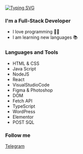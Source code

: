 
<a href="https://git.io/typing-svg"><img src="https://readme-typing-svg.demolab.com?font=Open+Sans&weight=600&size=30&pause=1000&color=F71D1D&width=435&lines=%D0%9F%D1%80%D0%B8%D0%B2%D0%B5%D1%82%2C+%F0%9F%91%8B+%D1%8F+%D0%9B%D0%B5%D0%B2+%D0%91%D0%B5%D0%BB%D1%8C%D1%86%D0%B5%D0%B2!" alt="Typing SVG" /></a>

### I'm a Full-Stack Developer 
- I love programming 👨‍💻
- I am learning new languages 📚

### Languages and Tools 
- HTML & CSS 
- Java Script 
- NodeJS
- React 
- VisualStudioCode 
- Figma & Photoshop 
- DOM
- Fetch API
- TypeScript 
- WordPress 
- Elementor 
- POST SQL 

### Follow me
[Telegram](https://t.me/beltsev1)

